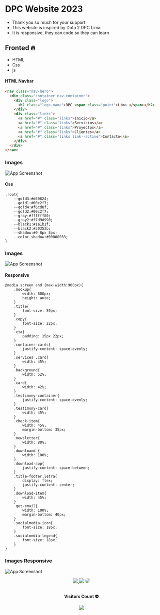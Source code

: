# DPC Website 2023

- Thank you so much for your support
- This website is inspired by Dota 2 DPC Lima
- It is responsive, they can code so they can learn

## Fronted 🔥

- HTML
- Css
- js

#### HTML Navbar

```html
<nav class="nav-hero">
  <div class="container nav-container">
    <div class="logo">
      <h2 class="logo-name">DPC <span class="point">Lima </span></h2>
    </div>
    <div class="links">
      <a href="#" class="links">Inicio</a>
      <a href="#" class="links">Servicios</a>
      <a href="#" class="links">Proyectos</a>
      <a href="#" class="links">Clientes</a>
      <a href="#" class="links link--active">Contacto</a>
    </div>
  </div>
</nav>
```

### Images

![App Screenshot](https://github.com/bastndev/DPC-Website-Modern-2023/blob/main/src/md/md1.png?raw=true)

#### Css

```
:root{
    --gold3:#d60824;
    --gold1:#00c2f7;
    --gold4:#f6cd8f;
    --gold2:#00c2f7;
    --gray:#ffffff80;
    --gray2:#f7d9d990;
    --black1:#1a1b1f;
    --black2:#30353b;
    --shadow:#0 8px 8px;
    --color_shadow:#00000033;
}
```

### Images

![App Screenshot](https://github.com/bastndev/DPC-Website-Modern-2023/blob/main/src/md/md6.png?raw=true)

#### Responsive

```
@media screen and (max-width:900px){
    .mockup{
        width: 600px;
        height: auto;
    }
    .title{
        font-size: 50px;
    }
    .copy{
        font-size: 22px;
    }
    .cta{
        padding: 15px 22px;
    }
    .container-cards{
        justify-content: space-evenly;
    }
    .services .card{
        width: 45%;
    }
    .background{
        width: 52%;
    }
    .card{
        width: 42%;
    }
    .testimony-container{
        justify-content: space-evenly;
    }
    .testimony-card{
        width: 45%;
    }
    .check-item{
        width: 45%;
        margin-bottom: 35px;
    }
    .newsletter{
        width: 80%;
    }
    .downloand {
        width: 100%;
    }
    .download-app{
        justify-content: space-between;
    }
    .title-footer.letra{
        display: flex;
        justify-content: center;
    }
    .download-item{
        width: 45%;
    }
    .get-email{
        width: 100%;
        margin-bottom: 40px;
    }
    .socialmedia-icon{
        font-size: 18px;
    }
    .socialmedia-legend{
        font-size: 18px;
    }
}

```

### Images Responsive

![App Screenshot](https://github.com/bastndev/DPC-Website-Modern-2023/blob/main/src/md/md7.png?raw=true)

<div align="center"> 
<a href="https://www.instagram.com/bastndev/" target="_blank"><img src="https://img.shields.io/badge/-Instagram-%23E4405F?style=for-the-badge&logo=instagram&logoColor=white"</a>
<a href="https://www.tiktok.com/@bastndev" target="_blank"><img src="https://img.shields.io/badge/TikTok-000?style=for-the-badge&logo=tiktok&logoColor=white" target="_blank"></a>
<a href="https://twitter.com/bastndev" target="_blank"><img src="https://img.shields.io/badge/-Twitter-%230077B2?style=for-the-badge&logo=twitter&logoColor=white" style="border-radius: 30px" target="_blank"></a> 
 </div>
  
  
<div align="center">
<br><p align="centre"><b>Visitors Count 👽 </b></p>  
<p align="center"><img align="center" src="https://profile-counter.glitch.me/{bastndev}/count.svg" /></p> 
<br>
</div>

